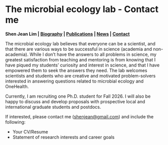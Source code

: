 # The microbial ecology lab - Contact me
**Shen Jean Lim | [Biography](bio.md) | [Publications](pubs.md) | [News](news.md) | [Contact](contact.md)**

The microbial ecology lab believes that everyone can be a scientist, and that there are various ways to be successful in science (academia and non-academia). While I don’t have the answers to all problems in science, my greatest satisfaction from teaching and mentoring is from knowing that I have piqued my students’ curiosity and interest in science, and that I have empowered them to seek the answers they need. The lab welcomes scientists and students who are creative and motivated problem-solvers interested in answering questions related to microbial ecology and OneHealth.

Currently, I am recruiting one Ph.D. student for Fall 2026. I will also be happy to discuss and develop proposals with prospective local and international graduate students and postdocs. 

If interested, please contact me (shenjean@gmail.com) and include the following:
- Your CV/Resume 
- Statement of research interests and career goals
